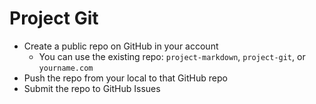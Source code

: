 # Project Git

- Create a public repo on GitHub in your account
  - You can use the existing repo: `project-markdown`, `project-git`, or `yourname.com`
- Push the repo from your local to that GitHub repo
- Submit the repo to GitHub Issues
